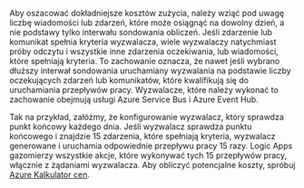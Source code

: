Aby oszacować dokładniejsze kosztów zużycia, należy wziąć pod uwagę liczbę wiadomości lub zdarzeń, które może osiągnąć na dowolny dzień, a nie podstawy tylko interwału sondowania obliczeń. Jeśli zdarzenie lub komunikat spełnia kryteria wyzwalacza, wiele wyzwalaczy natychmiast próby odczytu i wszystkie inne zdarzenia oczekiwania, lub wiadomości, które spełniają kryteria. To zachowanie oznacza, że nawet jeśli wybrano dłuższy interwał sondowania uruchamiany wyzwalania na podstawie liczby oczekujących zdarzeń lub komunikatów, które kwalifikują się do uruchamiania przepływów pracy. Wyzwalacze, które należy wykonać to zachowanie obejmują usługi Azure Service Bus i Azure Event Hub.

Tak na przykład, załóżmy, że konfigurowanie wyzwalacz, który sprawdza punkt końcowy każdego dnia. Jeśli wyzwalacz sprawdza punktu końcowego i znajdzie 15 zdarzenia, które spełniają kryteria, wyzwalacz generowane i uruchamia odpowiednie przepływu pracy 15 razy. Logic Apps gazomierzy wszystkie akcje, które wykonywać tych 15 przepływów pracy, włącznie z żądaniami wyzwalacza. Aby obliczyć potencjalne koszty, spróbuj [Azure Kalkulator cen](https://azure.microsoft.com/pricing/calculator/).